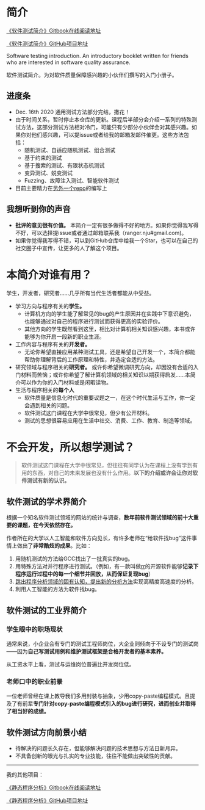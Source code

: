 # 简介

[《软件测试简介》Gitbook在线阅读地址](https://ranger-nju.gitbook.io/software-testing-intro)

[《软件测试简介》GitHub项目地址](https://github.com/RangerNJU/Software-Testing-Intro)

Software testing introduction. An introductory booklet written for friends who are interested in software quality assurance.

软件测试简介。为对软件质量保障感兴趣的小伙伴们撰写的入门小册子。

## 进度条

-   Dec. 16th 2020 通用测试方法部分完结，撒花！
-   由于时间关系，暂时停止本仓库的更新。课程后半部分会介绍一系列的特殊测试方法，这部分测试方法相对冷门，可能只有少部分小伙伴会对其感兴趣。如果你对他们感兴趣，可以提issue或者给我的邮箱发邮件催更。这些方法包括：
    -   随机测试、自适应随机测试、组合测试
    -   基于约束的测试 
    -   基于搜索的测试、有限状态机测试
    -   变异测试、蜕变测试
    -   Fuzzing、故障注入测试、智能软件测试
-   目前主要精力在[另外一个repo](https://github.com/RangerNJU/Static-Program-Analysis-Book)的编写上

## 我想听到你的声音

-   **批评的意见很有价值。** 本简介一定有很多做得不好的地方。如果你觉得我写得不好，可以选择提issue或者通过邮箱联系我（ranger.nju#gmail.com)。
-   如果你觉得我写得不错，可以到GitHub仓库中给我一个Star，也可以在自己的社交圈子中宣传，让更多的人了解这个项目。

# 本简介对谁有用？

学生，开发者，研究者……几乎所有当代生活者都能从中受益。

-   学习方向与程序有关的**学生。** 
    -   计算机方向的学生能了解常见的bug的产生原因并在实践中下意识避免，也能够通过对自己的程序进行测试而获得更高的实验评价。
    -   其他方向的学生既然看到这里，相比对计算机相关知识感兴趣，本书或许能够为你开启一段新的职业生涯。
-   工作内容与程序有关的**开发者。** 
    -   无论你希望直接应用某种测试工具，还是希望自己开发一个，本简介都能帮助你理解背后的工作原理和特性，并选定合适的方法。
-   研究领域与程序相关的**研究者。** 或许你希望微调研究方向，却因没有合适的入门材料而苦恼；或许你希望了解计算机领域的相关知识以期获得启发……本简介可以作为你的入门材料或是闲暇读物。
-   生活与程序相关的**每个人**
    -   软件质量是信息化时代的重要议题之一，在这个时代生活与工作，你一定会遇到相关的问题。
    -   软件测试这门课程在大学中很常见，但少有公开材料。
    -   测试的思想很容易应用在生活中社交、消费、工作、教育、制造等领域。

# 不会开发，所以想学测试？

> 软件测试这门课程在大学中很常见，但往往有同学认为在课程上没有学到有用的东西，对自己的未来发展也没有什么作用。**以下的介绍或许会让你对软件测试有新的认识。**

## 软件测试的学术界简介

根据一个知名软件测试领域的网站的统计与调查，**数年前软件测试领域的前十大重要的课题，在今天依然存在。**

作者所在的大学以人工智能和软件方向见长，有许多老师在“给软件找bug”这件事情上做出了**非常酷炫的成果**。比如：

1.  用随机测试的方法给GCC找出了一批真实的bug。
2.  用特殊方法对并行程序进行测试。（例如，有一款叫做[rr](https://rr-project.org/)的开源软件能够**记录下程序运行过程中的每一个细节并回放，从而保证复现bug**）
3.  [跳出程序分析领域的固有认知，提出新的分析方法](https://cs.nju.edu.cn/50/1b/c1654a479259/page.htm)实现高精度高速度的分析。
4.  利用人工智能的方法为软件找bug。


## 软件测试的工业界简介

### 学生眼中的职场现状

通常来说，小企业会有专门的测试工程师岗位，大企业则倾向于不设专门的测试岗——因为**自己写测试用例和维护测试框架是合格开发者的基本素养。**

从工资水平上看，测试与运维岗位普遍比开发岗位低。

### 老师口中的职业前景

一位老师曾经在课上教导我们多用封装与抽象，少用copy-paste编程模式。且提及了有前辈**专门针对copy-paste编程模式引入的bug进行研究，进而创业并取得了相当好的成绩。**

## 软件测试方向前景小结

-   待解决的问题长久存在，但能够解决问题的技术思想与方法日新月异。
-   不具备创新的眼光与扎实的专业技能，往往不能做出突破性的贡献。


---

我的其他项目：

[《静态程序分析》Gitbook在线阅读地址](https://ranger-nju.gitbook.io/static-program-analysis-book/)

[《静态程序分析》GitHub项目地址](https://github.com/RangerNJU/Static-Program-Analysis-Book)